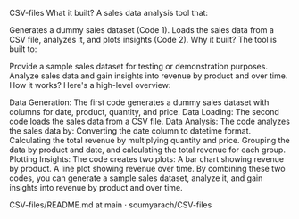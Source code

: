 CSV-files
What it built?
A sales data analysis tool that:

Generates a dummy sales dataset (Code 1).
Loads the sales data from a CSV file, analyzes it, and plots insights (Code 2).
Why it built?
The tool is built to:

Provide a sample sales dataset for testing or demonstration purposes.
Analyze sales data and gain insights into revenue by product and over time.
How it works?
Here's a high-level overview:

Data Generation: The first code generates a dummy sales dataset with columns for date, product, quantity, and price.
Data Loading: The second code loads the sales data from a CSV file.
Data Analysis: The code analyzes the sales data by:
Converting the date column to datetime format.
Calculating the total revenue by multiplying quantity and price.
Grouping the data by product and date, and calculating the total revenue for each group.
Plotting Insights: The code creates two plots:
A bar chart showing revenue by product.
A line plot showing revenue over time.
By combining these two codes, you can generate a sample sales dataset, analyze it, and gain insights into revenue by product and over time.

CSV-files/README.md at main · soumyarach/CSV-files
